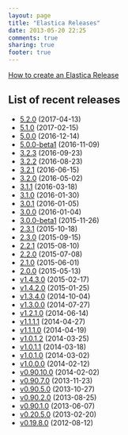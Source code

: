 ```yaml
---
layout: page
title: "Elastica Releases"
date: 2013-05-20 22:25
comments: true
sharing: true
footer: true
---
```


[How to create an Elastica Release](/release/how-to-create-an-elastica-release.html)

## List of recent releases

* [5.2.0](/2017/04/13/release-5-dot-2-0/) (2017-04-13)
* [5.1.0](/2017/02/15/release-5-dot-1-0/) (2017-02-15)
* [5.0.0](/2016/12/14/release-5-dot-0-0/) (2016-12-14)
* [5.0.0-beta1](/2016/11/09/release-5-dot-0-0-beta1/) (2016-11-09)
* [3.2.3](/2016/09/23/release-3-dot-2-3/) (2016-09-23)
* [3.2.2](/2016/08/23/release-3-dot-2-2/) (2016-08-23)
* [3.2.1](/2016/06/15/release-3-dot-2-1/) (2016-06-15)
* [3.2.0](/2016/05/02/release-3-dot-2-0/) (2016-05-02)
* [3.1.1](/2016/03/18/release-3-dot-1-1/) (2016-03-18)
* [3.1.0](/2016/01/30/release-3-dot-1-0/) (2016-01-30)
* [3.0.1](/2016/01/05/release-3-dot-0-1/) (2016-01-05)
* [3.0.0](/2016/01/04/release-3-dot-0-0/) (2016-01-04)
* [3.0.0-beta1](/2015/11/26/release-3-dot-0-0-beta1/) (2015-11-26)
* [2.3.1](/2015/10/18/release-2-dot-3-1/) (2015-10-18)
* [2.3.0](/2015/09/15/release-2-dot-3-0/) (2015-09-15)
* [2.2.1](/2015/08/10/release-2-dot-2-1/) (2015-08-10)
* [2.2.0](/2015/07/08/release-2-dot-2-0/) (2015-07-08)
* [2.1.0](/2015/06/01/release-2-dot-1-0/) (2015-06-01)
* [2.0.0](/2015/05/13/release-2-dot-0-0/) (2015-05-13)
* [v1.4.3.0](/2015/02/17/release-v1-dot-4-3-dot-0/) (2015-02-17)
* [v1.4.2.0](/2015/01/25/release-v1-dot-4-2-dot-0/) (2015-01-25)
* [v1.3.4.0](/2014/10/04/release-v1-dot-3-4-dot-0/) (2014-10-04)
* [v1.3.0.0](/2014/07/27/release-v1-dot-3-0-dot-0/) (2014-07-27)
* [v1.2.1.0](/2014/06/14/release-v1-dot-2-1-dot-0/) (2014-06-14)
* [v1.1.1.1](/2014/04/27/release-v1-dot-1-1-dot-1/) (2014-04-27)
* [v1.1.1.0](/2014/04/19/release-v1-dot-1-1-dot-0/) (2014-04-19)
* [v1.0.1.2](/2014/03/25/release-v1-dot-0-1-dot-2/) (2014-03-25)
* [v1.0.1.1](/2014/03/08/release-v1-dot-0-1-dot-1/) (2014-03-18)
* [v1.0.1.0](/2014/03/02/release-v1-dot-0-1-dot-0/) (2014-03-02)
* [v1.0.0.0](/2014/02/12/release-v1-dot-0-0-dot-0/) (2014-02-12)
* [v0.90.10.0](/2014/02/02/release-v0-dot-90-dot-10-dot-0/) (2014-02-02)
* [v0.90.7.0](/2013/08/25/release-v0-dot-90-dot-7-0/) (2013-11-23)
* [v0.90.5.0](/2013/10/27/release-v0-dot-90-dot-5-0/) (2013-10-27)
* [v0.90.2.0](/2013/08/25/release-v0-dot-90-dot-2-0/) (2013-08-25)
* [v0.90.1.0](/2013/06/07/release-v0-dot-90-dot-1-0/) (2013-06-07)
* [v0.20.5.0](/2013/02/20/release-v0-dot-20-dot-5-0/) (2013-02-20)
* [v0.19.8.0](/2012/08/12/release-v0-dot-19-dot-8-0/) (2012-08-12)

